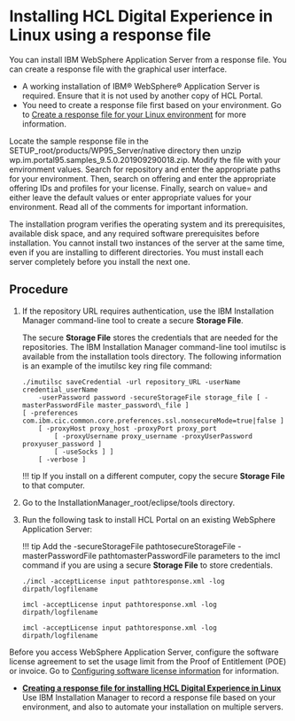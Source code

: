 # Installing HCL Digital Experience in Linux using a response file

You can install IBM WebSphere Application Server from a response file. You can create a response file with the graphical user interface.

-   A working installation of IBM® WebSphere® Application Server is required. Ensure that it is not used by another copy of HCL Portal.
-   You need to create a response file first based on your environment. Go to [Create a response file for your Linux environment](inst_response-linux.md) for more information.

Locate the sample response file in the SETUP_root/products/WP95_Server/native directory then unzip wp.im.portal95.samples\_9.5.0.201909290018.zip. Modify the file with your environment values. Search for repository and enter the appropriate paths for your environment. Then, search on offering and enter the appropriate offering IDs and profiles for your license. Finally, search on value= and either leave the default values or enter appropriate values for your environment. Read all of the comments for important information.

The installation program verifies the operating system and its prerequisites, available disk space, and any required software prerequisites before installation. You cannot install two instances of the server at the same time, even if you are installing to different directories. You must install each server completely before you install the next one.

## Procedure

1.  If the repository URL requires authentication, use the IBM Installation Manager command-line tool to create a secure **Storage File**.

    The secure **Storage File** stores the credentials that are needed for the repositories. The IBM Installation Manager command-line tool imutilsc is available from the installation tools directory. The following information is an example of the imutilsc key ring file command:

    ```
    ./imutilsc saveCredential -url repository_URL -userName credential_userName
    	-userPassword password -secureStorageFile storage_file [ -masterPasswordFile master_password\_file ]
    [ -preferences com.ibm.cic.common.core.preferences.ssl.nonsecureMode=true|false ]
    	[ -proxyHost proxy_host -proxyPort proxy_port
    		[ -proxyUsername proxy_username -proxyUserPassword proxyuser_password ]
    		[ -useSocks ] ]
    	[ -verbose ]
    ```

    !!! tip 
        If you install on a different computer, copy the secure **Storage File** to that computer.

2.  Go to the InstallationManager_root/eclipse/tools directory.

3.  Run the following task to install HCL Portal on an existing WebSphere Application Server:

    !!! tip 
        Add the -secureStorageFile pathtosecureStorageFile -masterPasswordFile pathtomasterPasswordFile parameters to the imcl command if you are using a secure **Storage File** to store credentials.

    `./imcl -acceptLicense input pathtoresponse.xml -log dirpath/logfilename`

    `imcl -acceptLicense input pathtoresponse.xml -log dirpath/logfilename`

    `imcl -acceptLicense input pathtoresponse.xml -log dirpath/logfilename`


Before you access WebSphere Application Server, configure the software license agreement to set the usage limit from the Proof of Entitlement (POE) or invoice. Go to [Configuring software license information](http://www-01.ibm.com/support/knowledgecenter/SSAW57_8.5.5/com.ibm.websphere.installation.nd.iseries.doc/ae/tins_is_cfglic.html?cp=SSAW57_8.5.5%2F2-5-0-7-1) for information.

-   **[Creating a response file for installing HCL Digital Experience in Linux](inst_response-linux.md)**  
Use IBM Installation Manager to record a response file based on your environment, and also to automate your installation on multiple servers.


